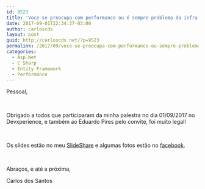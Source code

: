 ```yaml
---
id: 9523
title: 'Voce se preocupa com performance ou é sempre problema da infra'
date: 2017-09-01T22:34:37-03:00
author: carloscds
layout: post
guid: http://carloscds.net/?p=9523
permalink: /2017/09/voce-se-preocupa-com-performance-ou-sempre-problema-da-infra/
categories:
  - Asp.Net
  - C Sharp
  - Entity Framework
  - Performance
---
```

Pessoal,

&#160;

Obrigado a todos que participaram da minha palestra no dia 01/09/2017 no Devxperience, e também ao Eduardo Pires pelo convite, foi muito legal!

&#160;

Os slides estão no meu [SlideShare](https://www.slideshare.net/carloscds/voce-se-preocupa-com-performance-ou-sempre-problema-da-infra) e algumas fotos estão no [facebook](https://www.facebook.com/media/set/?set=a.10214287472120012.1073741863.1212382196&type=1&l=6ed1c70460).

&#160;

Abraços, e até a próxima,

Carlos dos Santos